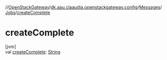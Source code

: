 //[OpenStackGateway](../../../../index.md)/[dk.aau.claaudia.openstackgateway.config](../../index.md)/[Messages](../index.md)/[Jobs](index.md)/[createComplete](create-complete.md)

# createComplete

[jvm]\
val [createComplete](create-complete.md): [String](https://kotlinlang.org/api/latest/jvm/stdlib/kotlin/-string/index.html)
